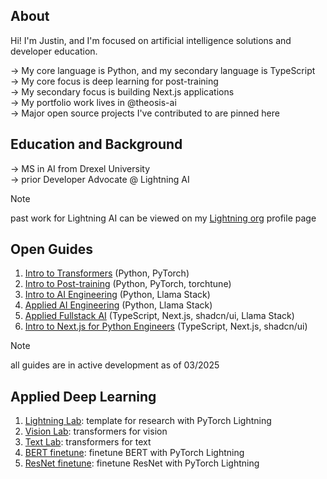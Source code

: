## About
Hi! I'm Justin, and I'm focused on artificial intelligence solutions and developer education. 

→ My core language is Python, and my secondary language is TypeScript <br/>
→ My core focus is deep learning for post-training <br/>
→ My secondary focus is building Next.js applications <br/>
→ My portfolio work lives in <a href="https://github.com/theosis-ai" style="text-decoration: none">@theosis-ai</a> <br/>
→ Major open source projects I've contributed to are pinned here

## Education and Background

→ MS in AI from Drexel University <br/>
→ prior Developer Advocate @ Lightning AI 

> [!NOTE]
> past work for Lightning AI can be viewed on my [Lightning org](https://lightning.ai/justin) profile page <br/>

## Open Guides

1. [Intro to Transformers](https://github.com/jxtngx/transformers-cookbook) (Python, PyTorch)
2. [Intro to Post-training](https://github.com/jxtngx/intro-to-post-training) (Python, PyTorch, torchtune)
3. [Intro to AI Engineering](https://github.com/jxtngx/intro-to-applied-ai) (Python, Llama Stack)
4. [Applied AI Engineering](https://github.com/jxtngx/applied-ai-engineering) (Python, Llama Stack)
5. [Applied Fullstack AI](https://github.com/jxtngx/applied-fullstack-ai) (TypeScript, Next.js, shadcn/ui, Llama Stack)
6. [Intro to Next.js for Python Engineers](https://github.com/jxtngx/intro-to-nextjs-for-python-engineers) (TypeScript, Next.js, shadcn/ui)

> [!NOTE]
> all guides are in active development as of 03/2025

## Applied Deep Learning

1. [Lightning Lab](https://github.com/jxtngx/lightning-lab): template for research with PyTorch Lightning
2. [Vision Lab](https://github.com/jxtngx/vision-lab): transformers for vision
3. [Text Lab](https://github.com/jxtngx/text-lab): transformers for text
4. [BERT finetune](https://github.com/jxtngx/bert-finetune): finetune BERT with PyTorch Lightning
5. [ResNet finetune](https://github.com/jxtngx/resnet-finetune): finetune ResNet with PyTorch Lightning
